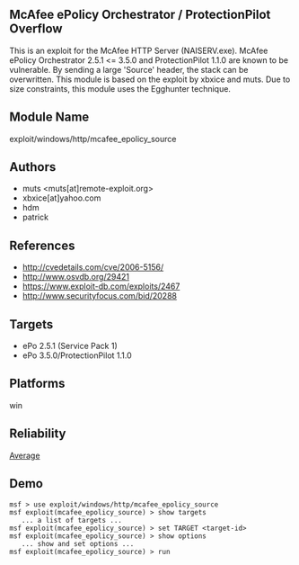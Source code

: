 ## McAfee ePolicy Orchestrator / ProtectionPilot Overflow

This is an exploit for the McAfee HTTP Server (NAISERV.exe). 
McAfee ePolicy Orchestrator 2.5.1 <= 3.5.0 and 
ProtectionPilot 1.1.0 are known to be vulnerable. By sending 
a large 'Source' header, the stack can be overwritten. This 
module is based on the exploit by xbxice and muts. Due to 
size constraints, this module uses the Egghunter technique.


## Module Name
exploit/windows/http/mcafee_epolicy_source

## Authors
* muts <muts[at]remote-exploit.org>
* xbxice[at]yahoo.com
* hdm
* patrick


## References
* http://cvedetails.com/cve/2006-5156/
* http://www.osvdb.org/29421
* https://www.exploit-db.com/exploits/2467
* http://www.securityfocus.com/bid/20288



## Targets
* ePo 2.5.1 (Service Pack 1)
* ePo 3.5.0/ProtectionPilot 1.1.0


## Platforms
win

## Reliability
[Average](https://github.com/rapid7/metasploit-framework/wiki/Exploit-Ranking)

## Demo

```
msf > use exploit/windows/http/mcafee_epolicy_source
msf exploit(mcafee_epolicy_source) > show targets
   ... a list of targets ...
msf exploit(mcafee_epolicy_source) > set TARGET <target-id>
msf exploit(mcafee_epolicy_source) > show options
   ... show and set options ...
msf exploit(mcafee_epolicy_source) > run
```
    
    